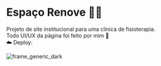 #    Espaço Renove 👩‍⚕️️
Projeto de site institucional para uma clinica de fisioterapia. <br>
Todo UI/UX da página foi feito por mim 🤍 <br>
☁️ Deploy: 

![frame_generic_dark](https://github.com/luanasa/espaco_renove/assets/38231334/79df06e2-7b53-474d-af96-c7fcd0ebab65)


